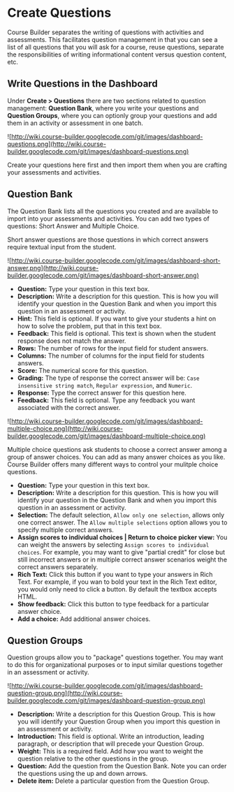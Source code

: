 <h1>Create Questions</h1>
Course Builder separates the writing of questions with activities and assessments. This facilitates question management in that you can see a list of all questions that you will ask for a course, reuse questions, separate the responsibilities of writing informational content versus question content, etc.



## Write Questions in the Dashboard ##
Under **Create > Questions** there are two sections related to question management: **Question Bank**, where you write your questions and **Question Groups**, where you can optionly group your questions and add them in an activity or assessment in one batch.

![http://wiki.course-builder.googlecode.com/git/images/dashboard-questions.png](http://wiki.course-builder.googlecode.com/git/images/dashboard-questions.png)

Create your questions here first and then import them when you are crafting your assessments and activities.

## Question Bank ##
The Question Bank lists all the questions you created and are available to import into your assessments and activities. You can add two types of questions: Short Answer and Multiple Choice.

Short answer questions are those questions in which correct answers require textual input from the student.

![http://wiki.course-builder.googlecode.com/git/images/dashboard-short-answer.png](http://wiki.course-builder.googlecode.com/git/images/dashboard-short-answer.png)

  * **Question:** Type your question in this text box.
  * **Description:** Write a description for this question. This is how you will identify your question in the Question Bank and when you import this question in an assessment or activity.
  * **Hint:** This field is optional. If you want to give your students a hint on how to solve the problem, put that in this text box.
  * **Feedback:** This field is optional. This text is shown when the student response does not match the answer.
  * **Rows:** The number of rows for the input field for student answers.
  * **Columns:** The number of columns for the input field for students answers.
  * **Score:** The numerical score for this question.
  * **Grading:** The type of response the correct answer will be: `Case insensitive string match`, `Regular expression`, and `Numeric`.
  * **Response:** Type the correct answer for this question here.
  * **Feedback:** This field is optional. Type any feedback you want associated with the correct answer.

![http://wiki.course-builder.googlecode.com/git/images/dashboard-multiple-choice.png](http://wiki.course-builder.googlecode.com/git/images/dashboard-multiple-choice.png)

Multiple choice questions ask students to choose a correct answer among a group of answer choices. You can add as many answer choices as you like. Course Builder offers many different ways to control your mulitple choice questions.

  * **Question:** Type your question in this text box.
  * **Description:** Write a description for this question. This is how you will identify your question in the Question Bank and when you import this question in an assessment or activity.
  * **Selection:** The default selection, `Allow only one selection`, allows only one correct answer. The `Allow multiple selections` option allows you to specify multiple correct answers.
  * **Assign scores to individual choices | Return to choice picker view:** You can weight the answers by selecting `Assign scores to individual choices`. For example, you may want to give "partial credit" for close but still incorrect answers or in multiple correct answer scenarios weight the correct answers separately.
  * **Rich Text:** Click this button if you want to type your answers in Rich Text. For example, if you wan to bold your text in the Rich Text editor, you would only need to click a button. By default the textbox accepts HTML.
  * **Show feedback:** Click this button to type feedback for a particular answer choice.
  * **Add a choice:** Add additional answer choices.

## Question Groups ##
Question groups allow you to "package" questions together. You may want to do this for organizational purposes or to input similar questions together in an assessment or activity.

![http://wiki.course-builder.googlecode.com/git/images/dashboard-question-group.png](http://wiki.course-builder.googlecode.com/git/images/dashboard-question-group.png)

  * **Description:** Write a description for this Question Group. This is how you will identify your Question Group when you import this question in an assessment or activity.
  * **Introduction:** This field is optional. Write an introduction, leading paragraph, or description that will precede your Question Group.
  * **Weight:** This is a required field. Add how you want to weight the question relative to the other questions in the group.
  * **Question:** Add the question from the Question Bank. Note you can order the questions using the up and down arrows.
  * **Delete item:** Delete a particular question from the Question Group.